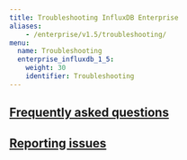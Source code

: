 ```yaml
---
title: Troubleshooting InfluxDB Enterprise
aliases:
    - /enterprise/v1.5/troubleshooting/
menu:
  name: Troubleshooting
  enterprise_influxdb_1_5:
    weight: 30
    identifier: Troubleshooting
---
```


## [Frequently asked questions](/enterprise_influxdb/v1.5/troubleshooting/frequently_asked_questions/)

## [Reporting issues](/enterprise_influxdb/v1.5/troubleshooting/reporting-issues/)
